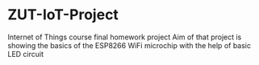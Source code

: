 # ZUT-IoT-Project
Internet of Things course final homework project
Aim of that project is showing the basics of the ESP8266 WiFi microchip with the help of basic LED circuit

